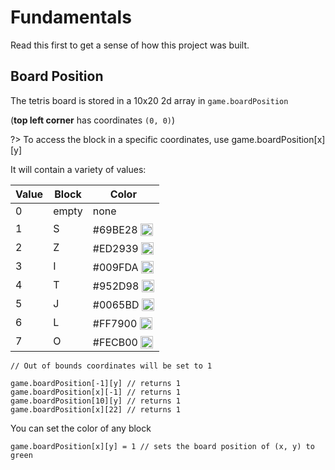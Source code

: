 # Fundamentals

Read this first to get a sense of how this project was built.

## Board Position

The tetris board is stored in a 10x20 2d array in `game.boardPosition`

(**top left corner** has coordinates `(0, 0)`)

?> To access the block in a specific coordinates, use game.boardPosition[x][y]

It will contain a variety of values:

Value | Block | Color
--- | --- | ---
0 | empty | none
1 | S | #69BE28 <img style="position: relative; top: 4px" src="https://www.colorcombos.com/images/colors/69BE28.png" width="20">
2 | Z | #ED2939 <img style="position: relative; top: 4px" src="https://www.colorcombos.com/images/colors/ED2939.png" width="20">
3 | I | #009FDA <img style="position: relative; top: 4px" src="https://www.colorcombos.com/images/colors/009FDA.png" width="20">
4 | T | #952D98 <img style="position: relative; top: 4px" src="https://www.colorcombos.com/images/colors/952D98.png" width="20">
5 | J | #0065BD <img style="position: relative; top: 4px" src="https://www.colorcombos.com/images/colors/0065BD.png" width="20">
6 | L | #FF7900 <img style="position: relative; top: 4px" src="https://www.colorcombos.com/images/colors/FF7900.png" width="20">
7 | O | #FECB00 <img style="position: relative; top: 4px" src="https://www.colorcombos.com/images/colors/FECB00.png" width="20">

```javscript_console
// Out of bounds coordinates will be set to 1

game.boardPosition[-1][y] // returns 1
game.boardPosition[x][-1] // returns 1
game.boardPosition[10][y] // returns 1
game.boardPosition[x][22] // returns 1
```

You can set the color of any block
```javscript_console
game.boardPosition[x][y] = 1 // sets the board position of (x, y) to green
```
